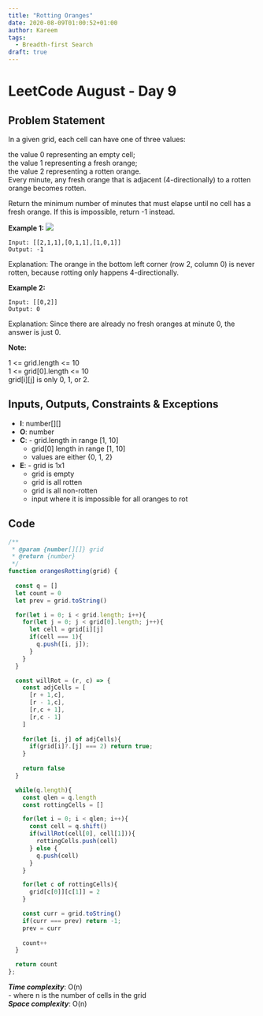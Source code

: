 ```yaml
---
title: "Rotting Oranges"
date: 2020-08-09T01:00:52+01:00
author: Kareem
tags:
  - Breadth-first Search
draft: true
---
```


<!-- LeetCode month and day here -->
# LeetCode August - Day 9

## Problem Statement

In a given grid, each cell can have one of three values:

the value 0 representing an empty cell;\
the value 1 representing a fresh orange;\
the value 2 representing a rotten orange.\
Every minute, any fresh orange that is adjacent \(4-directionally) to a rotten orange becomes rotten.

Return the minimum number of minutes that must elapse until no cell has a fresh orange.  If this is impossible, return -1 instead.

**Example 1:**
![](https://assets.leetcode.com/uploads/2019/02/16/oranges.png)
```
Input: [[2,1,1],[0,1,1],[1,0,1]]
Output: -1
```
Explanation:  The orange in the bottom left corner (row 2, column 0) is never rotten, because rotting only happens 4-directionally.

**Example 2:**
```
Input: [[0,2]]
Output: 0
```
Explanation:  Since there are already no fresh oranges at minute 0, the answer is just 0.

**Note:**

1 <= grid.length <= 10\
1 <= grid[0].length <= 10\
grid[i][j] is only 0, 1, or 2.

## Inputs, Outputs, Constraints & Exceptions
- **I**: number[][]
- **O**: number
- **C**: - grid.length in range [1, 10]
  - grid[0] length in range [1, 10]
  - values are either {0, 1, 2}
- **E**: - grid is 1x1
  - grid is empty
  - grid is all rotten
  - grid is all non-rotten
  - input where it is impossible for all oranges to rot

## Code

```js
/**
 * @param {number[][]} grid
 * @return {number}
 */
function orangesRotting(grid) {
  
  const q = []
  let count = 0
  let prev = grid.toString()

  for(let i = 0; i < grid.length; i++){
    for(let j = 0; j < grid[0].length; j++){
      let cell = grid[i][j]
      if(cell === 1){
        q.push([i, j]);
      }
    }
  }

  const willRot = (r, c) => {
    const adjCells = [
      [r + 1,c],
      [r - 1,c],
      [r,c + 1],
      [r,c - 1]
    ]
    
    for(let [i, j] of adjCells){
      if(grid[i]?.[j] === 2) return true;
    }
  
    return false
  }

  while(q.length){
    const qlen = q.length
    const rottingCells = []

    for(let i = 0; i < qlen; i++){
      const cell = q.shift()
      if(willRot(cell[0], cell[1])){
        rottingCells.push(cell)
      } else {
        q.push(cell)
      }
    }

    for(let c of rottingCells){
      grid[c[0]][c[1]] = 2
    }

    const curr = grid.toString()
    if(curr === prev) return -1;
    prev = curr
 
    count++
  }

  return count
};
```

**_Time complexity_**: O(n) \
\- where n is the number of cells in the grid\
**_Space complexity_**: O(n)